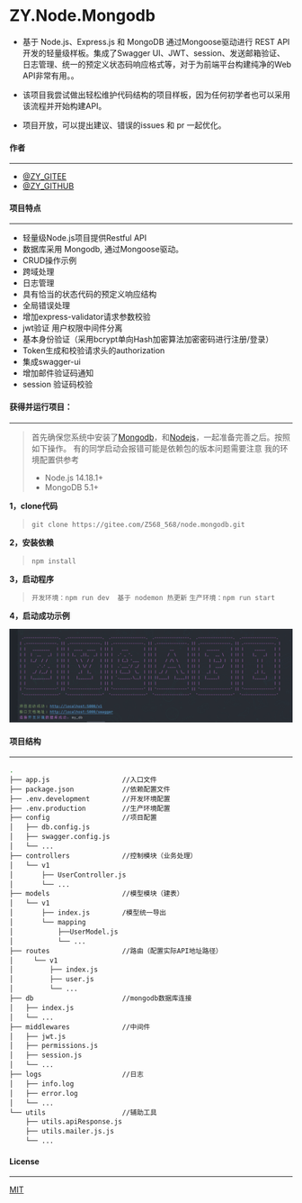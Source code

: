 # ZY.Node.Mongodb

- 基于 Node.js、Express.js 和 MongoDB 通过Mongoose驱动进行 REST API 开发的轻量级样板。集成了Swagger UI、JWT、session、发送邮箱验证、日志管理、统一的预定义状态码响应格式等，对于为前端平台构建纯净的Web API非常有用。。

- 该项目我尝试做出轻松维护代码结构的项目样板，因为任何初学者也可以采用该流程并开始构建API。 

- 项目开放，可以提出建议、错误的issues 和 pr 一起优化。

#### 作者

---

- [@ZY_GITEE](https://gitee.com/Z568_568)
- [@ZY_GITHUB](https://github.com/ZHYI-source)

#### 项目特点

---

- 轻量级Node.js项目提供Restful API
- 数据库采用 Mongodb, 通过Mongoose驱动。
- CRUD操作示例
- 跨域处理
- 日志管理
- 具有恰当的状态代码的预定义响应结构
- 全局错误处理
- 增加express-validator请求参数校验
- jwt验证 用户权限中间件分离
- 基本身份验证（采用bcrypt单向Hash加密算法加密密码进行注册/登录）
- Token生成和校验请求头的authorization 
- 集成swagger-ui
- 增加邮件验证码通知
- session 验证码校验


#### 获得并运行项目：

---

> 首先确保您系统中安装了[Mongodb](http://www.mongodb.org/)，和[Nodejs](http://nodejs.org/ "Nodejs")，一起准备完善之后。按照如下操作。
> 有的同学启动会报错可能是依赖包的版本问题需要注意
> 我的环境配置供参考 
> - Node.js 14.18.1+ 
> - MongoDB 5.1+

**1，clone代码**

 >  `git clone https://gitee.com/Z568_568/node.mongodb.git`
 
**2，安装依赖**

 >  `npm install`

**3，启动程序**

 >  `开发环境：npm run dev  基于 nodemon 热更新`
 >  `生产环境：npm run start`

**4，启动成功示例**

![项目启动成功](public/docSnipaste_2023-04-05_17-47-35.png)

#### 项目结构

---

```sh
.
├── app.js                  //入口文件
├── package.json            //依赖配置文件
├── .env.development        //开发环境配置
├── .env.production         //生产环境配置
├── config                  //项目配置
│   ├── db.config.js
│   ├── swagger.config.js
│   └── ...
├── controllers             //控制模块（业务处理）
│   └── v1
│       ├── UserController.js
│       └── ...
├── models                  //模型模块（建表）
│   └── v1
│       ├── index.js        /模型统一导出
│       └── mapping
│           ├──UserModel.js
│           └── ...
├── routes                  //路由（配置实际API地址路径）
│     └── v1
│         ├── index.js
│         ├── user.js
│         └── ...
├── db                      //mongodb数据库连接
│   ├── index.js              
│   └── ...
├── middlewares             //中间件
│   ├── jwt.js
│   ├── permissions.js
│   ├── session.js
│   └── ...
├── logs                    //日志
│   ├── info.log
│   ├── error.log
│   └── ...
└── utils                   //辅助工具
    ├── utils.apiResponse.js
    ├── utils.mailer.js.js
    └── ...
```

#### License

---

[MIT](https://choosealicense.com/licenses/mit/)


 
